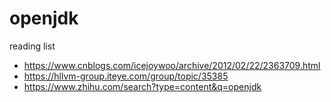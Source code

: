 # openjdk
reading list
* https://www.cnblogs.com/icejoywoo/archive/2012/02/22/2363709.html
* https://hllvm-group.iteye.com/group/topic/35385
* https://www.zhihu.com/search?type=content&q=openjdk
